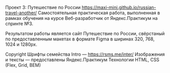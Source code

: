Проект 3: Путешествие по России https://maxi-mini.github.io/russian-travel-another/ Самостоятельная практическая работа, выполненная в рамках обучения на курсе Веб-разработчик от Яндекс.Практикум на спринте №3.

Результатом работы является сайт Путешествие по России, свёрстаный по предоставленным макетах в формате Figma в ширинах 320, 768, 1024 и 1280px.

Copyright Шрифты семейства Intro — https://rsms.me/inter/ Изображения и тексты — предоставлены Яндекс.Практикум Технологии HTML, CSS (Flex, Grid, BEM)
